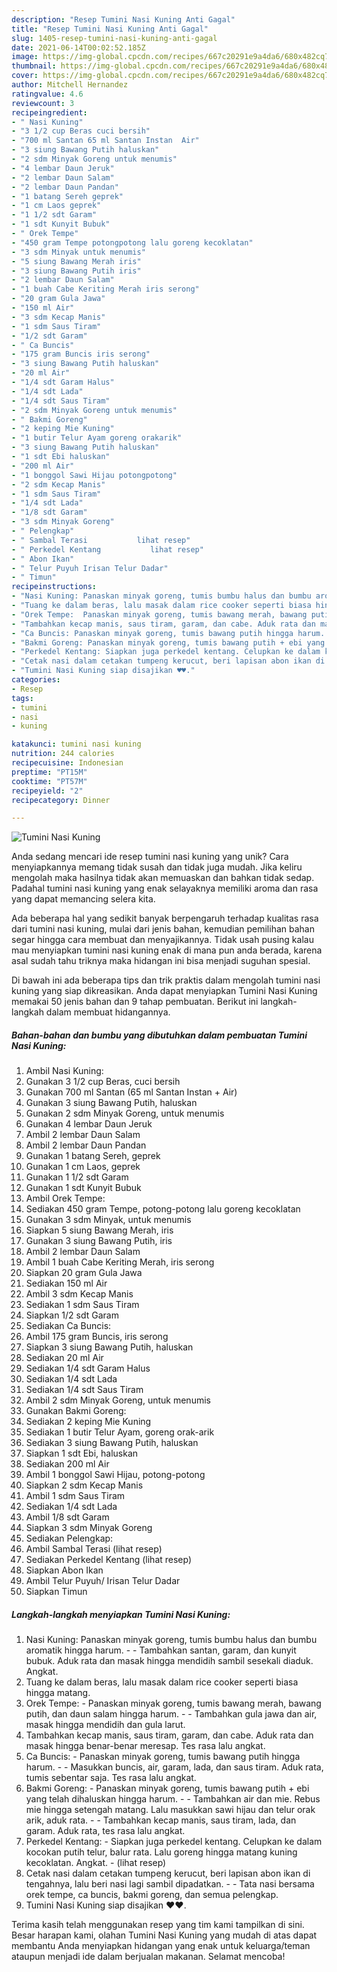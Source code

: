 ```yaml
---
description: "Resep Tumini Nasi Kuning Anti Gagal"
title: "Resep Tumini Nasi Kuning Anti Gagal"
slug: 1405-resep-tumini-nasi-kuning-anti-gagal
date: 2021-06-14T00:02:52.185Z
image: https://img-global.cpcdn.com/recipes/667c20291e9a4da6/680x482cq70/tumini-nasi-kuning-foto-resep-utama.jpg
thumbnail: https://img-global.cpcdn.com/recipes/667c20291e9a4da6/680x482cq70/tumini-nasi-kuning-foto-resep-utama.jpg
cover: https://img-global.cpcdn.com/recipes/667c20291e9a4da6/680x482cq70/tumini-nasi-kuning-foto-resep-utama.jpg
author: Mitchell Hernandez
ratingvalue: 4.6
reviewcount: 3
recipeingredient:
- " Nasi Kuning"
- "3 1/2 cup Beras cuci bersih"
- "700 ml Santan 65 ml Santan Instan  Air"
- "3 siung Bawang Putih haluskan"
- "2 sdm Minyak Goreng untuk menumis"
- "4 lembar Daun Jeruk"
- "2 lembar Daun Salam"
- "2 lembar Daun Pandan"
- "1 batang Sereh geprek"
- "1 cm Laos geprek"
- "1 1/2 sdt Garam"
- "1 sdt Kunyit Bubuk"
- " Orek Tempe"
- "450 gram Tempe potongpotong lalu goreng kecoklatan"
- "3 sdm Minyak untuk menumis"
- "5 siung Bawang Merah iris"
- "3 siung Bawang Putih iris"
- "2 lembar Daun Salam"
- "1 buah Cabe Keriting Merah iris serong"
- "20 gram Gula Jawa"
- "150 ml Air"
- "3 sdm Kecap Manis"
- "1 sdm Saus Tiram"
- "1/2 sdt Garam"
- " Ca Buncis"
- "175 gram Buncis iris serong"
- "3 siung Bawang Putih haluskan"
- "20 ml Air"
- "1/4 sdt Garam Halus"
- "1/4 sdt Lada"
- "1/4 sdt Saus Tiram"
- "2 sdm Minyak Goreng untuk menumis"
- " Bakmi Goreng"
- "2 keping Mie Kuning"
- "1 butir Telur Ayam goreng orakarik"
- "3 siung Bawang Putih haluskan"
- "1 sdt Ebi haluskan"
- "200 ml Air"
- "1 bonggol Sawi Hijau potongpotong"
- "2 sdm Kecap Manis"
- "1 sdm Saus Tiram"
- "1/4 sdt Lada"
- "1/8 sdt Garam"
- "3 sdm Minyak Goreng"
- " Pelengkap"
- " Sambal Terasi           lihat resep"
- " Perkedel Kentang           lihat resep"
- " Abon Ikan"
- " Telur Puyuh Irisan Telur Dadar"
- " Timun"
recipeinstructions:
- "Nasi Kuning: Panaskan minyak goreng, tumis bumbu halus dan bumbu aromatik hingga harum.  Tambahkan santan, garam, dan kunyit bubuk. Aduk rata dan masak hingga mendidih sambil sesekali diaduk. Angkat."
- "Tuang ke dalam beras, lalu masak dalam rice cooker seperti biasa hingga matang."
- "Orek Tempe:  Panaskan minyak goreng, tumis bawang merah, bawang putih, dan daun salam hingga harum.  Tambahkan gula jawa dan air, masak hingga mendidih dan gula larut."
- "Tambahkan kecap manis, saus tiram, garam, dan cabe. Aduk rata dan masak hingga benar-benar meresap. Tes rasa lalu angkat."
- "Ca Buncis: Panaskan minyak goreng, tumis bawang putih hingga harum.   Masukkan buncis, air, garam, lada, dan saus tiram. Aduk rata, tumis sebentar saja. Tes rasa lalu angkat."
- "Bakmi Goreng: Panaskan minyak goreng, tumis bawang putih + ebi yang telah dihaluskan hingga harum.  Tambahkan air dan mie. Rebus mie hingga setengah matang. Lalu masukkan sawi hijau dan telur orak arik, aduk rata.  Tambahkan kecap manis, saus tiram, lada, dan garam. Aduk rata, tes rasa lalu angkat."
- "Perkedel Kentang: Siapkan juga perkedel kentang. Celupkan ke dalam kocokan putih telur, balur rata. Lalu goreng hingga matang kuning kecoklatan. Angkat.           (lihat resep)"
- "Cetak nasi dalam cetakan tumpeng kerucut, beri lapisan abon ikan di tengahnya, lalu beri nasi lagi sambil dipadatkan.  Tata nasi bersama orek tempe, ca buncis, bakmi goreng, dan semua pelengkap."
- "Tumini Nasi Kuning siap disajikan ♥️♥️."
categories:
- Resep
tags:
- tumini
- nasi
- kuning

katakunci: tumini nasi kuning 
nutrition: 244 calories
recipecuisine: Indonesian
preptime: "PT15M"
cooktime: "PT57M"
recipeyield: "2"
recipecategory: Dinner

---
```



![Tumini Nasi Kuning](https://img-global.cpcdn.com/recipes/667c20291e9a4da6/680x482cq70/tumini-nasi-kuning-foto-resep-utama.jpg)

Anda sedang mencari ide resep tumini nasi kuning yang unik? Cara menyiapkannya memang tidak susah dan tidak juga mudah. Jika keliru mengolah maka hasilnya tidak akan memuaskan dan bahkan tidak sedap. Padahal tumini nasi kuning yang enak selayaknya memiliki aroma dan rasa yang dapat memancing selera kita.



Ada beberapa hal yang sedikit banyak berpengaruh terhadap kualitas rasa dari tumini nasi kuning, mulai dari jenis bahan, kemudian pemilihan bahan segar hingga cara membuat dan menyajikannya. Tidak usah pusing kalau mau menyiapkan tumini nasi kuning enak di mana pun anda berada, karena asal sudah tahu triknya maka hidangan ini bisa menjadi suguhan spesial.


Di bawah ini ada beberapa tips dan trik praktis dalam mengolah tumini nasi kuning yang siap dikreasikan. Anda dapat menyiapkan Tumini Nasi Kuning memakai 50 jenis bahan dan 9 tahap pembuatan. Berikut ini langkah-langkah dalam membuat hidangannya.

<!--inarticleads1-->

##### Bahan-bahan dan bumbu yang dibutuhkan dalam pembuatan Tumini Nasi Kuning:

1. Ambil  Nasi Kuning:
1. Gunakan 3 1/2 cup Beras, cuci bersih
1. Gunakan 700 ml Santan (65 ml Santan Instan + Air)
1. Gunakan 3 siung Bawang Putih, haluskan
1. Gunakan 2 sdm Minyak Goreng, untuk menumis
1. Gunakan 4 lembar Daun Jeruk
1. Ambil 2 lembar Daun Salam
1. Ambil 2 lembar Daun Pandan
1. Gunakan 1 batang Sereh, geprek
1. Gunakan 1 cm Laos, geprek
1. Gunakan 1 1/2 sdt Garam
1. Gunakan 1 sdt Kunyit Bubuk
1. Ambil  Orek Tempe:
1. Sediakan 450 gram Tempe, potong-potong lalu goreng kecoklatan
1. Gunakan 3 sdm Minyak, untuk menumis
1. Siapkan 5 siung Bawang Merah, iris
1. Gunakan 3 siung Bawang Putih, iris
1. Ambil 2 lembar Daun Salam
1. Ambil 1 buah Cabe Keriting Merah, iris serong
1. Siapkan 20 gram Gula Jawa
1. Sediakan 150 ml Air
1. Ambil 3 sdm Kecap Manis
1. Sediakan 1 sdm Saus Tiram
1. Siapkan 1/2 sdt Garam
1. Sediakan  Ca Buncis:
1. Ambil 175 gram Buncis, iris serong
1. Siapkan 3 siung Bawang Putih, haluskan
1. Sediakan 20 ml Air
1. Sediakan 1/4 sdt Garam Halus
1. Sediakan 1/4 sdt Lada
1. Sediakan 1/4 sdt Saus Tiram
1. Ambil 2 sdm Minyak Goreng, untuk menumis
1. Gunakan  Bakmi Goreng:
1. Sediakan 2 keping Mie Kuning
1. Sediakan 1 butir Telur Ayam, goreng orak-arik
1. Sediakan 3 siung Bawang Putih, haluskan
1. Siapkan 1 sdt Ebi, haluskan
1. Sediakan 200 ml Air
1. Ambil 1 bonggol Sawi Hijau, potong-potong
1. Siapkan 2 sdm Kecap Manis
1. Ambil 1 sdm Saus Tiram
1. Sediakan 1/4 sdt Lada
1. Ambil 1/8 sdt Garam
1. Siapkan 3 sdm Minyak Goreng
1. Sediakan  Pelengkap:
1. Ambil  Sambal Terasi           (lihat resep)
1. Sediakan  Perkedel Kentang           (lihat resep)
1. Siapkan  Abon Ikan
1. Ambil  Telur Puyuh/ Irisan Telur Dadar
1. Siapkan  Timun




<!--inarticleads2-->

##### Langkah-langkah menyiapkan Tumini Nasi Kuning:

1. Nasi Kuning: Panaskan minyak goreng, tumis bumbu halus dan bumbu aromatik hingga harum. -  - Tambahkan santan, garam, dan kunyit bubuk. Aduk rata dan masak hingga mendidih sambil sesekali diaduk. Angkat.
1. Tuang ke dalam beras, lalu masak dalam rice cooker seperti biasa hingga matang.
1. Orek Tempe:  - Panaskan minyak goreng, tumis bawang merah, bawang putih, dan daun salam hingga harum. -  - Tambahkan gula jawa dan air, masak hingga mendidih dan gula larut.
1. Tambahkan kecap manis, saus tiram, garam, dan cabe. Aduk rata dan masak hingga benar-benar meresap. Tes rasa lalu angkat.
1. Ca Buncis: - Panaskan minyak goreng, tumis bawang putih hingga harum.  -  - Masukkan buncis, air, garam, lada, dan saus tiram. Aduk rata, tumis sebentar saja. Tes rasa lalu angkat.
1. Bakmi Goreng: - Panaskan minyak goreng, tumis bawang putih + ebi yang telah dihaluskan hingga harum. -  - Tambahkan air dan mie. Rebus mie hingga setengah matang. Lalu masukkan sawi hijau dan telur orak arik, aduk rata. -  - Tambahkan kecap manis, saus tiram, lada, dan garam. Aduk rata, tes rasa lalu angkat.
1. Perkedel Kentang: - Siapkan juga perkedel kentang. Celupkan ke dalam kocokan putih telur, balur rata. Lalu goreng hingga matang kuning kecoklatan. Angkat. -           (lihat resep)
1. Cetak nasi dalam cetakan tumpeng kerucut, beri lapisan abon ikan di tengahnya, lalu beri nasi lagi sambil dipadatkan. -  - Tata nasi bersama orek tempe, ca buncis, bakmi goreng, dan semua pelengkap.
1. Tumini Nasi Kuning siap disajikan ♥️♥️.




Terima kasih telah menggunakan resep yang tim kami tampilkan di sini. Besar harapan kami, olahan Tumini Nasi Kuning yang mudah di atas dapat membantu Anda menyiapkan hidangan yang enak untuk keluarga/teman ataupun menjadi ide dalam berjualan makanan. Selamat mencoba!
